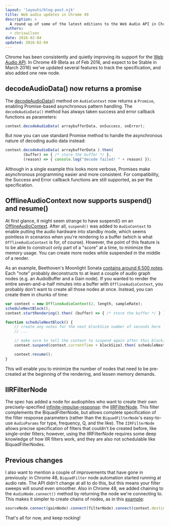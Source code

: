 ```yaml
---
layout: 'layouts/blog-post.njk'
title: Web audio updates in Chrome 49
description: >
  A round up of some of the latest editions to the Web Audio API in Chrome.
authors:
  - chriswilson
date: 2016-02-04
updated: 2016-02-04
---
```


Chrome has been consistently and quietly improving its support for the [Web
Audio API](https://webaudio.github.io/web-audio-api/).  In Chrome 49 (Beta as of Feb 2016,
and expect to be Stable in March 2016) we've updated several features to track the
specification, and also added one new node.

## decodeAudioData() now returns a promise

The
[decodeAudioData](https://webaudio.github.io/web-audio-api/#widl-BaseAudioContext-decodeAudioData-Promise-AudioBuffer--ArrayBuffer-audioData-DecodeSuccessCallback-successCallback-DecodeErrorCallback-errorCallback)()
method on `AudioContext` now returns a `Promise`, enabling Promise-based
asynchronous pattern handling.  The `decodeAudioData()` method has always taken
success and error callback functions as parameters:

```js
context.decodeAudioData( arraybufferData, onSuccess, onError);
```    

But now you can use standard Promise method to handle the asynchronous nature of
decoding audio data instead:


```js
context.decodeAudioData( arraybufferData ).then(
        (buffer) => { /* store the buffer */ },
        (reason) => { console.log("decode failed! " + reason) });
```    

Although in a single example this looks more verbose, Promises make asynchronous
programming easier and more consistent.  For compatibility, the Success and
Error callback functions are still supported, as per the specification.

## OfflineAudioContext now supports suspend() and resume()

At first glance, it might seem strange to have suspend() on an
[OfflineAudioContext](https://webaudio.github.io/web-audio-api/#OfflineAudioContext).
After all, `suspend()` was added to `AudioContext` to enable putting the audio
hardware into standby mode, which seems pointless in scenarios when you're
rendering to a buffer (which is what `OfflineAudioContext` is for, of course).
However, the point of this feature is to be able to construct only part of a
"score" at a time, to minimize the memory usage. You can create more nodes while
suspended in the middle of a render.

As an example, Beethoven's Moonlight Sonata [contains around 6,500
notes](https://answers.yahoo.com/question/index?qid=20110523115741AAXr23n).
Each "note" probably deconstructs to at least a couple of audio graph nodes
(e.g. an AudioBuffer and a Gain node).  If you wanted to render the entire
seven-and-a-half minutes into a buffer with `OfflineAudioContext`, you probably
don't want to create all those nodes at once.  Instead, you can create them in
chunks of time:

```js
var context = new OfflineAudioContext(2, length, sampleRate);
scheduleNextBlock();
context.startRendering().then( (buffer) => { /* store the buffer */ } );

function scheduleNextBlock() {
    // create any notes for the next blockSize number of seconds here
    // ...

    // make sure to tell the context to suspend again after this block;
    context.suspend(context.currentTime + blockSize).then( scheduleNextBlock );

    context.resume();
}
```

This will enable you to minimize the number of nodes that need to be pre-created
at the beginning of the rendering, and lessen memory demands.

## IIRFilterNode

The spec has added a node for audiophiles who want to create their own
precisely-specified
[infinite-impulse-response](https://en.wikipedia.org/wiki/Infinite_impulse_response):
the
[IIRFilterNode](https://webaudio.github.io/web-audio-api/#idl-def-IIRFilterNode).
 This filter complements the BiquadFilterNode, but allows complete specification
of the filter response parameters (rather than the `BiquadFilterNode`'s
easy-to-use `AudioParams` for type, frequency, Q, and the like).  The
`IIRFilterNode` allows precise specification of filters that couldn't be created
before, like single-order filters; however, using the IIRFilterNode requires
some deep knowledge of how IIR filters work, and they are also not schedulable
like BiquadFilterNodes.

## Previous changes

I also want to mention a couple of improvements that have gone in previously: in
Chrome 48, `BiquadFilter` node automation started running at audio rate.  The API
didn't change at all to do this, but this means your filter sweeps will sound
even smoother.  Also in Chrome 48, we added chaining to the `AudioNode.connect()`
method by returning the node we're connecting to. This makes it simpler to
create chains of nodes, as in this
[example](https://googlechrome.github.io/samples/webaudio-method-chaining/index.html):

```js
sourceNode.connect(gainNode).connect(filterNode).connect(context.destination);
```    

That's all for now, and keep rocking!


